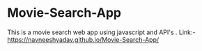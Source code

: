 # Movie-Search-App
This is a movie search web app using javascript and API's .
Link:- https://navneeshyadav.github.io/Movie-Search-App/
